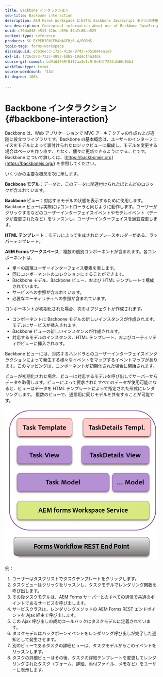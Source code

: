 ```yaml
---
title: Backbone インタラクション
seo-title: Backbone interaction
description: AEM Forms Workspace における Backbone JavaScript モデルの使用についての概念情報。
seo-description: Conceptual information about use of Backbone JavaScript models in AEM Forms workspace.
uuid: c70da848-e514-42bc-a59b-44a7c00aa529
content-type: reference
products: SG_EXPERIENCEMANAGER/6.4/FORMS
topic-tags: forms-workspace
discoiquuid: d363eec3-172b-413e-9743-ed51804ea1e9
exl-id: f726cb73-732c-4893-bdb5-10ddcf4a340a
source-git-commit: bd94d3949f0117aa3e1c9f0e84f7293a5d6b03b4
workflow-type: tm+mt
source-wordcount: '434'
ht-degree: 100%

---
```


# Backbone インタラクション {#backbone-interaction}

Backbone は、Web アプリケーションで MVC アーキテクチャの作成および追随に役立つライブラリです。Backbone の基本概念は、ユーザーのインターフェイスをモデルによって裏付けられたロジックビューに編成し、モデルを変更する場合はページを作り直すことなく、個々に更新できるようにすることです。Backbone について詳しくは、[https://backbonejs.org](https://backbonejs.org/) を参照してください。

いくつかの主要な概念を次に示します。

**Backbone モデル**：データと、このデータに関連付けられたほとんどのロジックが含まれています。

**Backbone ビュー**：対応するモデルの状態を表示するために使用します。Backbone ビューは実際にはコントローラと同じように動作します。ユーザーがクリックするなどのユーザーインターフェイスイベントやモデルイベント（データが変更されたなど）をリッスンし、ユーザーインターフェイスを適宜変更します。

**HTML テンプレート**：モデルによって生成されたプレースホルダーがある、ラッパーテンプレート。

**AEM Forms ワークスペース**：複数の個別コンポーネントが含まれます。各コンポーネントは、

* 単一の論理ユーザーインターフェイス要素を表します。
* 同じコンポーネントのコレクションにすることができます。
* Backbone モデル、Backbone ビュー、および HTML テンプレートで構成されています。
* サービスへの参照が含まれています。
* 必要なユーティリティへの参照が含まれています。

コンポーネントが初期化された場合、次のオブジェクトが作成されます。

* コンポーネントに Backbone モデルの新しいインスタンスが作成されます。モデルにサービスが挿入されます。
* Backbone ビューの新しいインスタンスが作成されます。
* 対応するモデルのインスタンス、HTML テンプレート、およびユーティリティがビューに挿入されます。

Backbone ビューには、対応するハンドラとのユーザーインターフェイスインタラクションによって発生する様々なイベントをマップするイベントマップがあります。このマッピングは、コンポーネントが初期化された場合に開始されます。

ビューが初期化された場合、ビューは対応するモデルを呼び出してサーバーからデータを取得します。ビューによって要求されたすべてのデータが使用可能になると、ビューはデータを HTML テンプレートによって指定された形式にレンダリングします。 複数のビューで、通信用に同じモデルを共有することが可能です。

![](do-not-localize/aem_forms_workflow.png)

例：

1. ユーザーはタスクリストでタスクテンプレートをクリックします。
1. タスクビューはクリックをリッスンし、タスクモデルでレンダリング関数を呼び出します。
1. その後タスクモデルは、AEM Forms サーバーとのすべての通信で共通のポイントであるサービスを呼び出します。
1. サービスクラスは、レンダリングメソッドの AEM Forms REST エンドポイントを Ajax 経由で呼び出します。
1. この Ajax 呼び出しの成功コールバックはタスクモデルに定義されています。
1. タスクモデルはバックボーンイベントをレンダリング呼び出しが完了した通知として発生させます。
1. 別のビューであるタスクの詳細ビューは、タスクモデルからこのイベントをリッスンします。
1. タスクの詳細ビューはその後、タスクの詳細テンプレートを変更してレンダリングされたタスク（フォーム、詳細、添付ファイル、メモなど）をユーザーに表示します。
